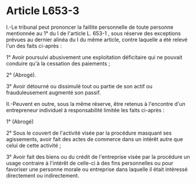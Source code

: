 # Article L653-3

<p>I.-Le tribunal peut prononcer la faillite personnelle de toute personne mentionnée au 1° du I de l'article L. 653-1 , sous réserve des exceptions prévues au dernier alinéa du I du même article, contre laquelle a été relevé l'un des faits ci-après : </p><p>1° Avoir poursuivi abusivement une exploitation déficitaire qui ne pouvait conduire qu'à la cessation des paiements ; </p><p>2° (Abrogé). </p><p>3° Avoir détourné ou dissimulé tout ou partie de son actif ou frauduleusement augmenté son passif. </p><p>II.-Peuvent en outre, sous la même réserve, être retenus à l'encontre d'un entrepreneur individuel à responsabilité limitée les faits ci-après : </p><p>1° (Abrogé) </p><p>2° Sous le couvert de l'activité visée par la procédure masquant ses agissements, avoir fait des actes de commerce dans un intérêt autre que celui de cette activité ; </p><p>3° Avoir fait des biens ou du crédit de l'entreprise visée par la procédure un usage contraire à l'intérêt de celle-ci à des fins personnelles ou pour favoriser une personne morale ou entreprise dans laquelle il était intéressé directement ou indirectement.</p>